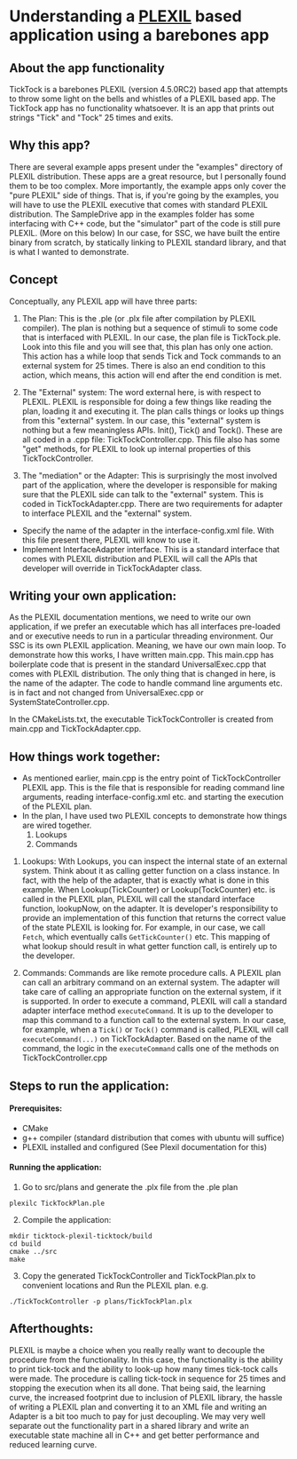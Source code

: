 # Understanding a [PLEXIL](http://plexil.sourceforge.net/wiki/index.php/Main_Page) based application using a barebones app

## About the app functionality
TickTock is a barebones PLEXIL (version 4.5.0RC2) based app that attempts to throw some light on the bells and whistles of a PLEXIL based app.
The TickTock app has no functionality whatsoever. It is an app that prints out strings "Tick" and "Tock" 25 times and exits.


## Why this app?
There are several example apps present under the "examples" directory of PLEXIL distribution. These apps are a great resource,
but I personally found them to be too complex.
More importantly, the example apps only cover the "pure PLEXIL" side of things. That is, if you're going by the examples, you
will have to use the PLEXIL executive that comes with standard PLEXIL distribution.
The SampleDrive app in the examples folder has some interfacing with C++ code, but the "simulator" part of the code is still pure PLEXIL.
(More on this below)
In our case, for SSC, we have built the entire binary from scratch, by statically linking to PLEXIL standard library,
and that is what I wanted to demonstrate.

## Concept
Conceptually, any PLEXIL app will have three parts:

1. The Plan:
This is the .ple (or .plx file after compilation by PLEXIL compiler). The plan is nothing but a sequence of stimuli to some code that is interfaced with PLEXIL.
In our case, the plan file is TickTock.ple. Look into this file and you will see that, this plan has only one action. This action has a while loop that sends Tick and Tock commands to an external system for 25 times.
There is also an end condition to this action, which means, this action will end after the end condition is met.

2. The "External" system:
The word external here, is with respect to PLEXIL. PLEXIL is responsible for doing a few things like reading the plan, loading it and executing it. The plan calls things or looks up things from this "external" system.
In our case, this "external" system is nothing but a few meaningless APIs. Init(), Tick() and Tock(). These are all coded in a .cpp file: TickTockController.cpp.
This file also has some "get" methods, for PLEXIL to look up internal properties of this TickTockController.

3. The "mediation" or the Adapter:
This is surprisingly the most involved part of the application, where the developer is responsible for making sure that the PLEXIL side can talk to the "external" system. This is coded in TickTockAdapter.cpp.
There are two requirements for adapter to interface PLEXIL and the "external" system.
- Specify the name of the adapter in the interface-config.xml file. With this file present there, PLEXIL will know to use it.
- Implement InterfaceAdapter interface. This is a standard interface that comes with PLEXIL distribution and PLEXIL will call the APIs that developer will override in TickTockAdapter class.

## Writing your own application:
As the PLEXIL documentation mentions, we need to write our own application, if we prefer an executable which has all interfaces pre-loaded and or executive needs to run in a particular threading environment. Our SSC is its own PLEXIL application. Meaning, we have our own main loop.
To demonstrate how this works, I have written main.cpp. This main.cpp has boilerplate code that is present in the standard UniversalExec.cpp that comes with PLEXIL distribution.
The only thing that is changed in here, is the name of the adapter.
The code to handle command line arguments etc. is in fact and not changed from UniversalExec.cpp or SystemStateController.cpp.

In the CMakeLists.txt, the executable TickTockController is created from main.cpp and TickTockAdapter.cpp.


## How things work together:
- As mentioned earlier, main.cpp is the entry point of TickTockController PLEXIL app. This is the file that is responsible for reading command line arguments, reading interface-config.xml etc. and starting the execution of the PLEXIL plan.
- In the plan, I have used two PLEXIL concepts to demonstrate how things are wired together.
  1. Lookups
  2. Commands

1. Lookups:
With Lookups, you can inspect the internal state of an external system. Think about it as calling getter function on a class instance. In fact, with the help of the adapter, that is exactly what is done in this example.
When Lookup(TickCounter)  or Lookup(TockCounter) etc. is called in the PLEXIL plan, PLEXIL will call the standard interface function, lookupNow, on the adapter.
It is developer's responsibility to provide an implementation of this function that returns the correct value of the state PLEXIL is looking for. For example, in our case, we call ```Fetch```, which eventually calls ```GetTickCounter()``` etc. This mapping of what lookup should result in what getter function call, is entirely up to the developer.

2. Commands:
Commands are like remote procedure calls. A PLEXIL plan can call an arbitrary command on an external system. The adapter will take care of calling an appropriate function on the external system, if it is supported.
In order to execute a command, PLEXIL will call a standard adapter interface method ```executeCommand```. It is up to the developer to map this command to a function call to the external system.
In our case, for example, when a ```Tick()``` or ```Tock()``` command is called, PLEXIL will call ```executeCommand(...)``` on TickTockAdapter. Based on the name of the command, the logic in the ```executeCommand``` calls one of the methods on TickTockController.cpp


## Steps to run the application:
#### Prerequisites:
- CMake
- g++ compiler (standard distribution that comes with ubuntu will suffice)
- PLEXIL installed and configured (See Plexil documentation for this)

#### Running the application:
1. Go to src/plans and generate the .plx file from the .ple plan

```
plexilc TickTockPlan.ple
```

2. Compile the application:

```
mkdir ticktock-plexil-ticktock/build
cd build
cmake ../src
make
```

3. Copy the generated TickTockController and TickTockPlan.plx to convenient locations and Run the PLEXIL plan. e.g.

```
./TickTockController -p plans/TickTockPlan.plx
```


## Afterthoughts:
PLEXIL is maybe a choice when you really really want to decouple the procedure from the functionality. In this case, the functionality is the ability to print tick-tock and the ability to look-up how many times tick-tock calls were made. The procedure is calling tick-tock in sequence for 25 times and stopping the execution when its all done.
That being said, the learning curve, the increased footprint due to inclusion of PLEXIL library, the hassle of writing a PLEXIL plan and converting it to an XML file and writing an Adapter is a bit too much to pay for just decoupling.
We may very well separate out the functionality part in a shared library and write an executable state machine all in C++ and get better performance and reduced learning curve.
